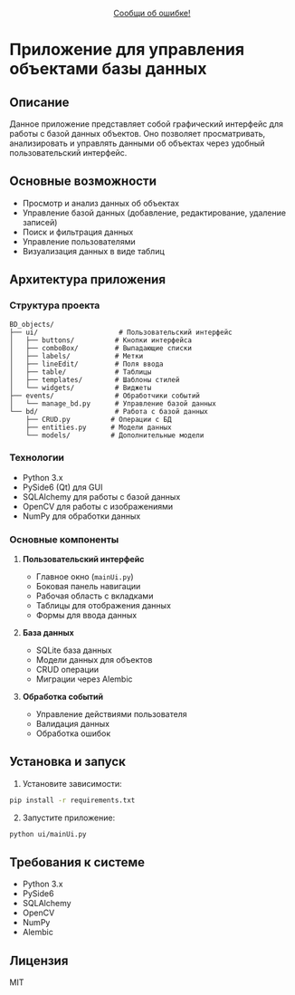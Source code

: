 <p align="center">
    <a href="https://t.me/KedrOboroni">Сообщи об ошибке!</a>
  </p>


# Приложение для управления объектами базы данных

## Описание
Данное приложение представляет собой графический интерфейс для работы с базой данных объектов. Оно позволяет просматривать, анализировать и управлять данными об объектах через удобный пользовательский интерфейс.

## Основные возможности
- Просмотр и анализ данных об объектах
- Управление базой данных (добавление, редактирование, удаление записей)
- Поиск и фильтрация данных
- Управление пользователями
- Визуализация данных в виде таблиц

## Архитектура приложения

### Структура проекта
```
BD_objects/
├── ui/                    # Пользовательский интерфейс
│   ├── buttons/          # Кнопки интерфейса
│   ├── comboBox/         # Выпадающие списки
│   ├── labels/           # Метки
│   ├── lineEdit/         # Поля ввода
│   ├── table/            # Таблицы
│   ├── templates/        # Шаблоны стилей
│   └── widgets/          # Виджеты
├── events/               # Обработчики событий
│   └── manage_bd.py      # Управление базой данных
└── bd/                   # Работа с базой данных
    ├── CRUD.py          # Операции с БД
    ├── entities.py      # Модели данных
    └── models/          # Дополнительные модели
```

### Технологии
- Python 3.x
- PySide6 (Qt) для GUI
- SQLAlchemy для работы с базой данных
- OpenCV для работы с изображениями
- NumPy для обработки данных

### Основные компоненты
1. **Пользовательский интерфейс**
   - Главное окно (`mainUi.py`)
   - Боковая панель навигации
   - Рабочая область с вкладками
   - Таблицы для отображения данных
   - Формы для ввода данных

2. **База данных**
   - SQLite база данных
   - Модели данных для объектов
   - CRUD операции
   - Миграции через Alembic

3. **Обработка событий**
   - Управление действиями пользователя
   - Валидация данных
   - Обработка ошибок

## Установка и запуск

1. Установите зависимости:
```bash
pip install -r requirements.txt
```

2. Запустите приложение:
```bash
python ui/mainUi.py
```

## Требования к системе
- Python 3.x
- PySide6
- SQLAlchemy
- OpenCV
- NumPy
- Alembic

## Лицензия
MIT 